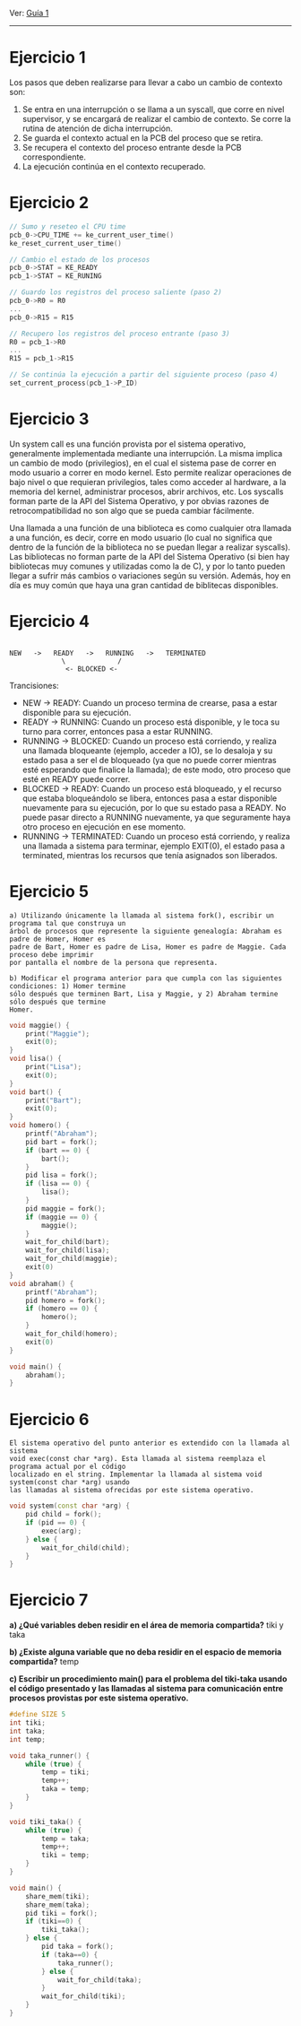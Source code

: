 Ver: [Guía 1](../../guias/2018/1-procesos-y-api-del-so.pdf)

---------------

# Ejercicio 1
Los pasos que deben realizarse para llevar a cabo un cambio de contexto son:

1) Se entra en una interrupción o se llama a un syscall, que corre en nivel supervisor, y se encargará de realizar el cambio de contexto. Se corre la rutina de atención de dicha interrupción.
2) Se guarda el contexto actual en la PCB del proceso que se retira.
3) Se recupera el contexto del proceso entrante desde la PCB correspondiente.
4) La ejecución continúa en el contexto recuperado.

# Ejercicio 2
```c++
// Sumo y reseteo el CPU time
pcb_0->CPU_TIME += ke_current_user_time()
ke_reset_current_user_time()

// Cambio el estado de los procesos
pcb_0->STAT = KE_READY
pcb_1->STAT = KE_RUNING

// Guardo los registros del proceso saliente (paso 2)
pcb_0->R0 = R0
...
pcb_0->R15 = R15

// Recupero los registros del proceso entrante (paso 3)
R0 = pcb_1->R0
...
R15 = pcb_1->R15

// Se continúa la ejecución a partir del siguiente proceso (paso 4)
set_current_process(pcb_1->P_ID)
```

# Ejercicio 3
Un system call es una función provista por el sistema operativo, generalmente implementada mediante una interrupción. La misma implica un cambio de modo (privilegios), en el cual el sistema pase de correr en modo usuario a correr en modo kernel. Esto permite realizar operaciones de bajo nivel o que requieran privilegios, tales como acceder al hardware, a la memoria del kernel, administrar procesos, abrir archivos, etc. Los syscalls forman parte de la API del Sistema Operativo, y por obvias razones de retrocompatibilidad no son algo que se pueda cambiar fácilmente.

Una llamada a una función de una biblioteca es como cualquier otra llamada a una función, es decir, corre en modo usuario (lo cual no significa que dentro de la función de la biblioteca no se puedan llegar a realizar syscalls). Las bibliotecas no forman parte de la API del Sistema Operativo (si bien hay bibliotecas muy comunes y utilizadas como la de C), y por lo tanto pueden llegar a sufrir más cambios o variaciones según su versión. Además, hoy en día es muy común que haya una gran cantidad de biblitecas disponibles.

# Ejercicio 4
```

NEW   ->   READY   ->   RUNNING   ->   TERMINATED
             \             /
              <- BLOCKED <-

```
Trancisiones:

* NEW -> READY: Cuando un proceso termina de crearse, pasa a estar disponible para su ejecución.
* READY -> RUNNING: Cuando un proceso está disponible, y le toca su turno para correr, entonces pasa a estar RUNNING.
* RUNNING -> BLOCKED: Cuando un proceso está corriendo, y realiza una llamada bloqueante (ejemplo, acceder a IO), se lo desaloja y su estado pasa a ser el de bloqueado (ya que no puede correr mientras esté esperando que finalice la llamada); de este modo, otro proceso que esté en READY puede correr.
* BLOCKED -> READY: Cuando un proceso está bloqueado, y el recurso que estaba bloqueándolo se libera, entonces pasa a estar disponible nuevamente para su ejecución, por lo que su estado pasa a READY. No puede pasar directo a RUNNING nuevamente, ya que seguramente haya otro proceso en ejecución en ese momento.
* RUNNING -> TERMINATED: Cuando un proceso está corriendo, y realiza una llamada a sistema para terminar, ejemplo EXIT(0), el estado pasa a terminated, mientras los recursos que tenía asignados son liberados.

# Ejercicio 5
	a) Utilizando únicamente la llamada al sistema fork(), escribir un programa tal que construya un
	árbol de procesos que represente la siguiente genealogía: Abraham es padre de Homer, Homer es
	padre de Bart, Homer es padre de Lisa, Homer es padre de Maggie. Cada proceso debe imprimir
	por pantalla el nombre de la persona que representa.

	b) Modificar el programa anterior para que cumpla con las siguientes condiciones: 1) Homer termine
	sólo después que terminen Bart, Lisa y Maggie, y 2) Abraham termine sólo después que termine
	Homer.

```c++
void maggie() {
	print("Maggie");
	exit(0);
}
void lisa() {
	print("Lisa");
	exit(0);
}
void bart() {
	print("Bart");
	exit(0);
}
void homero() {
	printf("Abraham");
	pid bart = fork();
	if (bart == 0) {
		bart();
	}
	pid lisa = fork();
	if (lisa == 0) {
		lisa();
	}
	pid maggie = fork();
	if (maggie == 0) {
		maggie();
	}
	wait_for_child(bart);
	wait_for_child(lisa);
	wait_for_child(maggie);
	exit(0)
}
void abraham() {
	printf("Abraham");
	pid homero = fork();
	if (homero == 0) {
		homero();
	}
	wait_for_child(homero);
	exit(0)
}

void main() {
	abraham();
}
```
# Ejercicio 6
	El sistema operativo del punto anterior es extendido con la llamada al sistema 
	void exec(const char *arg). Esta llamada al sistema reemplaza el programa actual por el código
	localizado en el string. Implementar la llamada al sistema void system(const char *arg) usando
	las llamadas al sistema ofrecidas por este sistema operativo.

```c++
void system(const char *arg) {
	pid child = fork();
	if (pid == 0) {
		exec(arg);
	} else {
		wait_for_child(child);
	}
}
```

# Ejercicio 7

**a) ¿Qué variables deben residir en el área de memoria compartida?**
tiki y taka

**b) ¿Existe alguna variable que no deba residir en el espacio de memoria compartida?**
temp

**c) Escribir un procedimiento main() para el problema del tiki-taka usando el código presentado y las
llamadas al sistema para comunicación entre procesos provistas por este sistema operativo.**

```c++
#define SIZE 5
int tiki;
int taka;
int temp;

void taka_runner() {
	while (true) {
		temp = tiki;
		temp++;
		taka = temp;
	}
}

void tiki_taka() {
	while (true) {
		temp = taka;
		temp++;
		tiki = temp;
	}
}

void main() {
	share_mem(tiki);
	share_mem(taka);
	pid tiki = fork();
	if (tiki==0) {
		tiki_taka();
	} else {
		pid taka = fork();
		if (taka==0) {
			taka_runner();
		} else {
			wait_for_child(taka);
		}
		wait_for_child(tiki);
	}
}
```